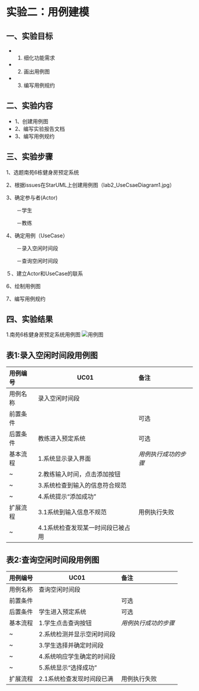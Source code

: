 # 实验二：用例建模

## 一、实验目标

-   1. 细化功能需求 
-   2. 画出用例图 
-   3. 编写用例规约
   
## 二、实验内容
   
-   1、创建用例图 
-   2、编写实验报告文档 
-   3、编写用例规约
   
## 三、实验步骤

   1、选题南苑6栋健身房预定系统

   2、根据issues在StarUML上创建用例图（lab2_UseCsaeDiagram1.jpg）

   3、确定参与者(Actor)

 　　－学生

 　　－教练

   4、确定用例（UseCase）

 　　－录入空闲时间段

 　　－查询空闲时间段

  ５、建立Actor和UseCase的联系

  6、绘制用例图

  7、编写用例规约

## 四、实验结果

1.南苑6栋健身房预定系统用例图
![用例图](./lab2_UseCsaeDiagram1.jpg)


## 表1:录入空闲时间段用例图

 | 用例编号 | UC01                            | 备注                 |
 | :------- | ------------------------------- | :------------------- |
 | 用例名称 | 录入空闲时间段                  |                      |
 | 前置条件 |         | 可选                 |
 | 后置条件 | 教练进入预定系统            | 可选                 |
 | 基本流程 | 1.系统显示录入界面    | *用例执行成功的步骤* |
 | ~        | 2.教练输入时间，点击添加按钮        |                      |
 | ~        | 3.系统检查到输入的信息符合规范        |                      |
 | ~        | 4.系统提示“添加成功”        |                      |
 | 扩展流程 | 3.1系统到输入信息不规范 | 用例执行失败         |
 | ~        | 4.1系统检查发现某一时间段已被占用        |                      |

## 表2:查询空闲时间段用例图

 | 用例编号 | UC01                            | 备注                 |
 | :------- | ------------------------------- | :------------------- |
 | 用例名称 | 查询空闲时间段                  |                      |
 | 前置条件 |         | 可选                 |
 | 后置条件 | 学生进入预定系统            | 可选                 |
 | 基本流程 | 1.学生点击查询按钮    | *用例执行成功的步骤* |
 | ~        | 2.系统检测并显示空闲时间段        |                      |
 | ~        | 3.学生选择并确定时间段        |                      |
 | ~        | 4.系统响应学生确定的时间段        |                      |
 | ~        | 5.系统显示“选择成功”        |                      |
 | 扩展流程 | 2.1系统检查发现时间段已满 | 用例执行失败         |
